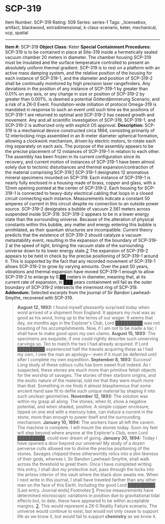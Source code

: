 # SCP-319
Item Number: SCP-319
Rating: 509
Series: series-1
Tags: _licensebox, artifact, blackwood, extradimensional, k-class-scenario, keter, mechanical, scp, spatial

---

**Item #:** SCP-319
**Object Class:** Keter
**Special Containment Procedures:** SCP-319 is to be contained in place at Site-319 inside a hermetically sealed vacuum chamber 20 meters in diameter. The chamber housing SCP-319 must be insulated and the surface temperature controlled to present an absolutely uniform thermal gradient. SCP-319 is to rest on a platform with an active mass damping system, and the relative position of the housing for each instance of SCP-319-1, and the diameter and position of SCP-319-2 shall be continually monitored by high precision laser rangefinders. Any deviations in the position of any instance of SCP-319-1 by greater than 0.01% on any axis, or any change in size or position of SCP-319-2 by greater than 0.001%, is deemed a potential Götterdämmerung Scenario, and a risk of a ZK-0 Event. Foundation-wide initiation of protocol Omega-319 is mandated in response to such an event until such time as the positions of SCP-319-1 are returned to optimal and SCP-319-2 has ceased growth and movement.
Any and all scientific investigation of SCP-319, SCP-319-1, and SCP-319-2 is authorized only with explicit O5 approval.
**Description:** SCP-319 is a mechanical device constructed circa 1894, consisting primarily of 12 interlocking rings assembled in an 8-meter diameter spherical formation, allowing a clockwork mechanism, driven by electric motors, to rotate each ring separately on each axis. The purpose of the assembly appears to be the precise placement of 12 instances of SCP-319-1 in relation to each other. The assembly has been frozen in its current configuration since its recovery, and current motion of instances of SCP-319-1 have been almost solely due to tectonic disturbances and thermal expansion/contraction of the material comprising SCP-319.[1](javascript:;)
SCP-319-1 designates 12 anomalous mineral specimens mounted on SCP-319. Each instance of SCP-319-1 is nearly fully enclosed in a housing made of brass, copper and glass, with a 12mm opening pointed at the center of SCP-319-2. Each housing for SCP-319-1 is connected to heavy-duty electrical cabling that loops in a closed circuit connecting each instance. Measurements indicate a constant 50 amperes of current in this circuit despite no connection to an outside power source.
SCP-319-2 designates a bubble of vacuum 2.561 meters across suspended inside SCP-319. SCP-319-2 appears to be in a lower energy state than the surrounding universe. Because of the alteration of physical constants within this bubble, any matter and energy entering this bubble is annihilated, as their quantum structures are incompatible. Current theory predicts that the existence of SCP-319-2 should catalyze a vacuum metastability event, resulting in the expansion of the boundary of SCP-319-2 at the speed of light, bringing the vacuum state of the surrounding universe down to its lower energy state.[2](javascript:;) The expansion of SCP-319-2 appears to be held in check by the precise positioning of SCP-319-1 around it. This is supported by the fact that any recorded movement of SCP-319-1 allows SCP-319-2 to grow by varying amounts. Over the past 50 years, vibrations and thermal expansion have moved SCP-319-1 enough to allow SCP-319-2 to enlarge by 0.██ meters in diameter, meaning that, at its current rate of expansion, in ███ years containment will fail as the outer boundary of SCP-319-2 intersects the innermost ring of SCP-319.
**Addendum:** Selected excerpts from the journal of Sir Bandon Lawhead-Smythe, recovered with SCP-319.
> **August 12, 1893:** I found myself pleasantly surprised today when word arrived of a shipment from England. It appears my rival was as good as his word, living up to the terms of our wager. It seems that day, six months ago in the Explorer's Club, Lord █████████ was not boasting of his accomplishments. Now, if I am not to be made a liar, I shall have to make good upon my own claims.
> **August 15, 1893:** The specimens are exquisite, if one could rightly describe such unnerving carvings so. Ten to match the two I had already acquired. If Lord █████████ experienced half the travails acquiring these as I had my own, I owe the man an apology— even if it must be deferred until after I complete my own expedition.
> **September 8, 1893:** Success! Long study of these odious cults has born sweet fruit indeed. As I suspected, these stones are much more than primitive fetish objects for the worship of savages. The stories of their starborn origins, and the exotic nature of the material, told me that they were much more than that. Something in me finds it almost blasphemous that some ancient hand saw fit to defile such unique material by shaping it into such unclean geometries.
> **November 12, 1893:** The solution was within my grasp all along. The stones, when lit, show a negative potential, and when shaded, positive. A simple copper enclosure, tipped on one end with a mercury tube, can induce a current in the stone, more than enough to power itself and the surrounding mechanism.
> **January 10, 1894:** The workers have all left the cavern. The machine is complete. I will mount the stones today. Soon my feet will step beyond where anyone at the Explorer's Club, even Lord █████████, could ever dream of going.
> **January 30, 1894:** Today I have opened a door beyond our universe! My study of a dozen perverse cults allowed me to divine the precise positioning of the stones. Savages chipped these otherworldly relics into a dim likeness of their gods, whereas I, Sir Bandon Lawhead-Smythe, shall walk across the threshold to greet them. Once I have completed writing this entry, I shall don my protective suit, pass through the locks into the airless interior of the vault where the black door awaits me. When I next write in this journal, I shall have traveled farther than any other man on the face of this Earth. Including the good Lord █████████.
> [Last entry. Journal ends]
Footnotes
[1](javascript:;). Precise measurements have determined microscopic variations in position due to gravitational tidal effects but, to date, these have appeared to be within acceptable margins.
[2](javascript:;). This would represent a ZK-0 Reality Failure scenario. The universe would continue to exist, but would not only cease to support life as we know it, but would fail to support **chemistry** as we know it.